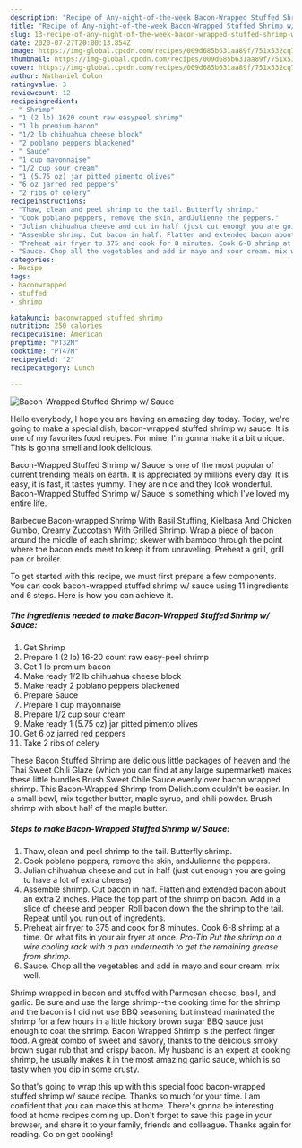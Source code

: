```yaml
---
description: "Recipe of Any-night-of-the-week Bacon-Wrapped Stuffed Shrimp w/ Sauce"
title: "Recipe of Any-night-of-the-week Bacon-Wrapped Stuffed Shrimp w/ Sauce"
slug: 13-recipe-of-any-night-of-the-week-bacon-wrapped-stuffed-shrimp-w-sauce
date: 2020-07-27T20:00:13.854Z
image: https://img-global.cpcdn.com/recipes/009d685b631aa89f/751x532cq70/bacon-wrapped-stuffed-shrimp-w-sauce-recipe-main-photo.jpg
thumbnail: https://img-global.cpcdn.com/recipes/009d685b631aa89f/751x532cq70/bacon-wrapped-stuffed-shrimp-w-sauce-recipe-main-photo.jpg
cover: https://img-global.cpcdn.com/recipes/009d685b631aa89f/751x532cq70/bacon-wrapped-stuffed-shrimp-w-sauce-recipe-main-photo.jpg
author: Nathaniel Colon
ratingvalue: 3
reviewcount: 12
recipeingredient:
- " Shrimp"
- "1 (2 lb) 1620 count raw easypeel shrimp"
- "1 lb premium bacon"
- "1/2 lb chihuahua cheese block"
- "2 poblano peppers blackened"
- " Sauce"
- "1 cup mayonnaise"
- "1/2 cup sour cream"
- "1 (5.75 oz) jar pitted pimento olives"
- "6 oz jarred red peppers"
- "2 ribs of celery"
recipeinstructions:
- "Thaw, clean and peel shrimp to the tail. Butterfly shrimp."
- "Cook poblano peppers, remove the skin, andJulienne the peppers."
- "Julian chihuahua cheese and cut in half (just cut enough you are going to have a lot of extra cheese)"
- "Assemble shrimp. Cut bacon in half. Flatten and extended bacon about an extra 2 inches. Place the top part of the shrimp on bacon. Add in a slice of cheese and pepper. Roll bacon down the the shrimp to the tail. Repeat until you run out of ingredents."
- "Preheat air fryer to 375 and cook for 8 minutes. Cook 6-8 shrimp at a time. Or what fits in your air fryer at once. *Pro-Tip Put the shrimp on a wire cooling rack with a pan underneath to get the remaining grease from shrimp.*"
- "Sauce. Chop all the vegetables and add in mayo and sour cream. mix well."
categories:
- Recipe
tags:
- baconwrapped
- stuffed
- shrimp

katakunci: baconwrapped stuffed shrimp 
nutrition: 250 calories
recipecuisine: American
preptime: "PT32M"
cooktime: "PT47M"
recipeyield: "2"
recipecategory: Lunch

---
```



![Bacon-Wrapped Stuffed Shrimp w/ Sauce](https://img-global.cpcdn.com/recipes/009d685b631aa89f/751x532cq70/bacon-wrapped-stuffed-shrimp-w-sauce-recipe-main-photo.jpg)

Hello everybody, I hope you are having an amazing day today. Today, we're going to make a special dish, bacon-wrapped stuffed shrimp w/ sauce. It is one of my favorites food recipes. For mine, I'm gonna make it a bit unique. This is gonna smell and look delicious.

Bacon-Wrapped Stuffed Shrimp w/ Sauce is one of the most popular of current trending meals on earth. It is appreciated by millions every day. It is easy, it is fast, it tastes yummy. They are nice and they look wonderful. Bacon-Wrapped Stuffed Shrimp w/ Sauce is something which I've loved my entire life.

Barbecue Bacon-wrapped Shrimp With Basil Stuffing, Kielbasa And Chicken Gumbo, Creamy Zuccotash With Grilled Shrimp. Wrap a piece of bacon around the middle of each shrimp; skewer with bamboo through the point where the bacon ends meet to keep it from unraveling. Preheat a grill, grill pan or broiler.


To get started with this recipe, we must first prepare a few components. You can cook bacon-wrapped stuffed shrimp w/ sauce using 11 ingredients and 6 steps. Here is how you can achieve it.

<!--inarticleads1-->

##### The ingredients needed to make Bacon-Wrapped Stuffed Shrimp w/ Sauce:

1. Get  Shrimp
1. Prepare 1 (2 lb) 16-20 count raw easy-peel shrimp
1. Get 1 lb premium bacon
1. Make ready 1/2 lb chihuahua cheese block
1. Make ready 2 poblano peppers blackened
1. Prepare  Sauce
1. Prepare 1 cup mayonnaise
1. Prepare 1/2 cup sour cream
1. Make ready 1 (5.75 oz) jar pitted pimento olives
1. Get 6 oz jarred red peppers
1. Take 2 ribs of celery


These Bacon Stuffed Shrimp are delicious little packages of heaven and the Thai Sweet Chili Glaze (which you can find at any large supermarket) makes these little bundles Brush Sweet Chile Sauce evenly over bacon wrapped shrimp. This Bacon-Wrapped Shrimp from Delish.com couldn&#39;t be easier. In a small bowl, mix together butter, maple syrup, and chili powder. Brush shrimp with about half of the maple butter. 

<!--inarticleads2-->

##### Steps to make Bacon-Wrapped Stuffed Shrimp w/ Sauce:

1. Thaw, clean and peel shrimp to the tail. Butterfly shrimp.
1. Cook poblano peppers, remove the skin, andJulienne the peppers.
1. Julian chihuahua cheese and cut in half (just cut enough you are going to have a lot of extra cheese)
1. Assemble shrimp. Cut bacon in half. Flatten and extended bacon about an extra 2 inches. Place the top part of the shrimp on bacon. Add in a slice of cheese and pepper. Roll bacon down the the shrimp to the tail. Repeat until you run out of ingredents.
1. Preheat air fryer to 375 and cook for 8 minutes. Cook 6-8 shrimp at a time. Or what fits in your air fryer at once. *Pro-Tip Put the shrimp on a wire cooling rack with a pan underneath to get the remaining grease from shrimp.*
1. Sauce. Chop all the vegetables and add in mayo and sour cream. mix well.


Shrimp wrapped in bacon and stuffed with Parmesan cheese, basil, and garlic. Be sure and use the large shrimp--the cooking time for the shrimp and the bacon is I did not use BBQ seasoning but instead marinated the shrimp for a few hours in a little hickory brown sugar BBQ sauce just enough to coat the shrimp. Bacon Wrapped Shrimp is the perfect finger food. A great combo of sweet and savory, thanks to the delicious smoky brown sugar rub that and crispy bacon. My husband is an expert at cooking shrimp, he usually makes it in the most amazing garlic sauce, which is so tasty when you dip in some crusty. 

So that's going to wrap this up with this special food bacon-wrapped stuffed shrimp w/ sauce recipe. Thanks so much for your time. I am confident that you can make this at home. There's gonna be interesting food at home recipes coming up. Don't forget to save this page in your browser, and share it to your family, friends and colleague. Thanks again for reading. Go on get cooking!

